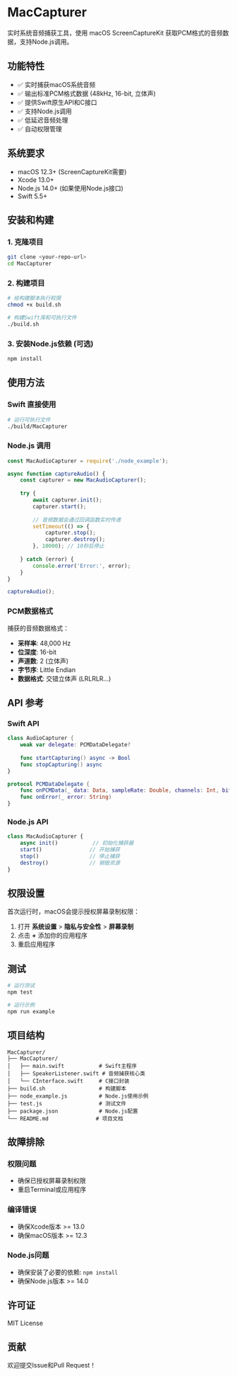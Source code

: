 # MacCapturer

实时系统音频捕获工具，使用 macOS ScreenCaptureKit 获取PCM格式的音频数据，支持Node.js调用。

## 功能特性

- ✅ 实时捕获macOS系统音频
- ✅ 输出标准PCM格式数据 (48kHz, 16-bit, 立体声)
- ✅ 提供Swift原生API和C接口
- ✅ 支持Node.js调用
- ✅ 低延迟音频处理
- ✅ 自动权限管理

## 系统要求

- macOS 12.3+ (ScreenCaptureKit需要)
- Xcode 13.0+ 
- Node.js 14.0+ (如果使用Node.js接口)
- Swift 5.5+

## 安装和构建

### 1. 克隆项目
```bash
git clone <your-repo-url>
cd MacCapturer
```

### 2. 构建项目
```bash
# 给构建脚本执行权限
chmod +x build.sh

# 构建Swift库和可执行文件
./build.sh
```

### 3. 安装Node.js依赖 (可选)
```bash
npm install
```

## 使用方法

### Swift 直接使用

```bash
# 运行可执行文件
./build/MacCapturer
```

### Node.js 调用

```javascript
const MacAudioCapturer = require('./node_example');

async function captureAudio() {
    const capturer = new MacAudioCapturer();
    
    try {
        await capturer.init();
        capturer.start();
        
        // 音频数据会通过回调函数实时传递
        setTimeout(() => {
            capturer.stop();
            capturer.destroy();
        }, 10000); // 10秒后停止
        
    } catch (error) {
        console.error('Error:', error);
    }
}

captureAudio();
```

### PCM数据格式

捕获的音频数据格式：
- **采样率**: 48,000 Hz
- **位深度**: 16-bit
- **声道数**: 2 (立体声)
- **字节序**: Little Endian
- **数据格式**: 交错立体声 (LRLRLR...)

## API 参考

### Swift API

```swift
class AudioCapturer {
    weak var delegate: PCMDataDelegate?
    
    func startCapturing() async -> Bool
    func stopCapturing() async
}

protocol PCMDataDelegate {
    func onPCMData(_ data: Data, sampleRate: Double, channels: Int, bitsPerSample: Int)
    func onError(_ error: String)
}
```

### Node.js API

```javascript
class MacAudioCapturer {
    async init()           // 初始化捕获器
    start()               // 开始捕获
    stop()                // 停止捕获  
    destroy()             // 销毁资源
}
```

## 权限设置

首次运行时，macOS会提示授权屏幕录制权限：

1. 打开 **系统设置** > **隐私与安全性** > **屏幕录制**
2. 点击 **+** 添加你的应用程序
3. 重启应用程序

## 测试

```bash
# 运行测试
npm test

# 运行示例
npm run example
```

## 项目结构

```
MacCapturer/
├── MacCapturer/
│   ├── main.swift           # Swift主程序
│   ├── SpeakerListener.swift # 音频捕获核心类
│   └── CInterface.swift     # C接口封装
├── build.sh                 # 构建脚本
├── node_example.js          # Node.js使用示例
├── test.js                  # 测试文件
├── package.json             # Node.js配置
└── README.md               # 项目文档
```

## 故障排除

### 权限问题
- 确保已授权屏幕录制权限
- 重启Terminal或应用程序

### 编译错误
- 确保Xcode版本 >= 13.0
- 确保macOS版本 >= 12.3

### Node.js问题
- 确保安装了必要的依赖: `npm install`
- 确保Node.js版本 >= 14.0

## 许可证

MIT License

## 贡献

欢迎提交Issue和Pull Request！
